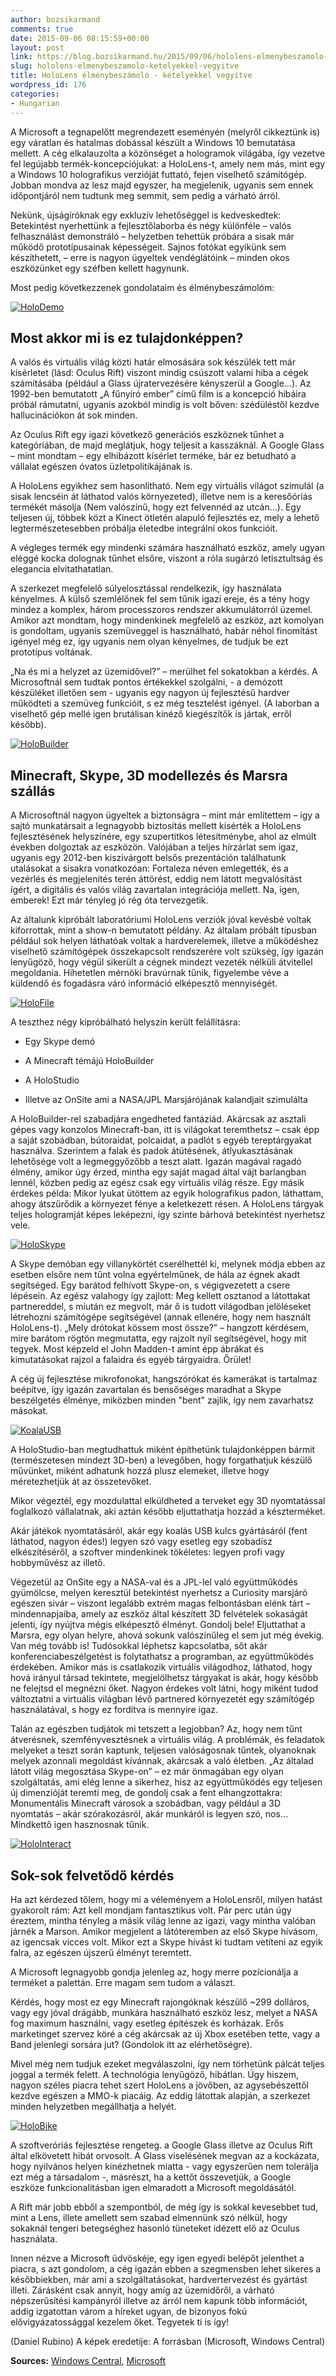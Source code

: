 ```yaml
---
author: bozsikarmand
comments: true
date: 2015-09-06 08:15:59+00:00
layout: post
link: https://blog.bozsikarmand.hu/2015/09/06/hololens-elmenybeszamolo-ketelyekkel-vegyitve/
slug: hololens-elmenybeszamolo-ketelyekkel-vegyitve
title: HoloLens élménybeszámoló - kételyekkel vegyítve
wordpress_id: 176
categories:
- Hungarian
---
```


A Microsoft a tegnapelőtt megrendezett eseményén (melyről cikkeztünk is) egy váratlan és hatalmas dobással készült a Windows 10 bemutatása mellett. A cég elkalauzolta a közönséget a hologramok világába, így vezetve fel legújabb termék-koncepciójukat: a HoloLens-t, amely nem más, mint egy a Windows 10 holografikus verzióját futtató, fejen viselhető számítógép. Jobban mondva az lesz majd egyszer, ha megjelenik, ugyanis sem ennek időpontjáról nem tudtunk meg semmit, sem pedig a várható árról.

Nekünk, újságíróknak egy exkluzív lehetőséggel is kedveskedtek: Betekintést nyerhettünk a fejlesztőlaborba és négy különféle – valós felhasználást demonstráló – helyzetben tehettük próbára a sisak már működő prototípusainak képességeit. Sajnos fotókat egyikünk sem készíthetett, – erre is nagyon ügyeltek vendéglátóink – minden okos eszközünket egy széfben kellett hagynunk.

Most pedig következzenek gondolataim és élménybeszámolóm:

[![HoloDemo](https://armands.blog/images/HoloDemo.png)](https://armands.blog/images/HoloDemo.png)


## Most akkor mi is ez tulajdonképpen?


A valós és virtuális világ közti határ elmosására sok készülék tett már kísérletet (lásd: Oculus Rift) viszont mindig csúszott valami hiba a cégek számításába (például a Glass újratervezésére kényszerül a Google...). Az 1992-ben bemutatott „A fűnyíró ember” című film is a koncepció hibáira próbál rámutatni, ugyanis azokból mindig is volt bőven: szédüléstől kezdve hallucinációkon át sok minden.

Az Oculus Rift egy igazi következő generációs eszköznek tűnhet a kategóriában, de majd meglátjuk, hogy teljesít a kasszáknál. A Google Glass – mint mondtam – egy elhibázott kísérlet terméke, bár ez betudható a vállalat egészen óvatos üzletpolitikájának is.

A HoloLens egyikhez sem hasonlítható. Nem egy virtuális világot szimulál (a sisak lencséin át láthatod valós környezeted), illetve nem is a keresőóriás termékét másolja (Nem valószínű, hogy ezt felvennéd az utcán…). Egy teljesen új, többek közt a Kinect ötletén alapuló fejlesztés ez, mely a lehető legtermészetesebben próbálja életedbe integrálni okos funkcióit.

A végleges termék egy mindenki számára használható eszköz, amely ugyan eléggé kocka dolognak tűnhet elsőre, viszont a róla sugárzó letisztultság és elegancia elvitathatatlan.

A szerkezet megfelelő súlyelosztással rendelkezik, így használata kényelmes. A külső szemlélőnek fel sem tűnik igazi ereje, és a tény hogy mindez a komplex, három processzoros rendszer akkumulátorról üzemel. Amikor azt mondtam, hogy mindenkinek megfelelő az eszköz, azt komolyan is gondoltam, ugyanis szemüveggel is használható, habár néhol finomítást igényel még ez, így ugyanis nem olyan kényelmes, de tudjuk be ezt prototípus voltának.

„Na és mi a helyzet az üzemidővel?” – merülhet fel sokatokban a kérdés. A Microsoftnál sem tudtak pontos értékekkel szolgálni, - a demózott készüléket illetően sem - ugyanis egy nagyon új fejlesztésű hardver működteti a szemüveg funkcióit, s ez még tesztelést igényel. (A laborban a viselhető gép mellé igen brutálisan kinéző kiegészítők is jártak, erről később).

[![HoloBuilder](https://armands.blog/images/HoloBuilder.png)](https://armands.blog/images/HoloBuilder.png)


## Minecraft, Skype, 3D modellezés és Marsra szállás


A Microsoftnál nagyon ügyeltek a biztonságra – mint már említettem – így a sajtó munkatársait a legnagyobb biztosítás mellett kisérték a HoloLens fejlesztésének helyszínére, egy szupertitkos létesítménybe, ahol az elmúlt években dolgoztak az eszközön. Valójában a teljes hírzárlat sem igaz, ugyanis egy 2012-ben kiszivárgott belsős prezentáción találhatunk utalásokat a sisakra vonatkozóan: Fortaleza néven emlegették, és a vezérlés és megjelenítés terén áttörést, eddig nem látott megvalósítást ígért, a digitális és valós világ zavartalan integrációja mellett. Na, igen, emberek! Ezt már tényleg jó rég óta tervezgetik.

Az általunk kipróbált laboratóriumi HoloLens verziók jóval kevésbé voltak kiforrottak, mint a show-n bemutatott példány. Az általam próbált típusban például sok helyen láthatóak voltak a hardverelemek, illetve a működéshez viselhető számítógépek összekapcsolt rendszerére volt szükség, így igazán lenyűgöző, hogy végül sikerült a cégnek mindezt vezeték nélküli átvitellel megoldania. Hihetetlen mérnöki bravúrnak tűnik, figyelembe véve a küldendő és fogadásra váró információ elképesztő mennyiségét.

[![HoloFile](https://armands.blog/images/HoloFile.png)](https://armands.blog/images/HoloFile.png)

A teszthez négy kipróbálható helyszín került felállításra:



	
  * Egy Skype demó

	
  * A Minecraft témájú HoloBuilder

	
  * A HoloStudio

	
  * Illetve az OnSite ami a NASA/JPL Marsjárójának kalandjait szimulálta


A HoloBuilder-rel szabadjára engedheted fantáziád. Akárcsak az asztali gépes vagy konzolos Minecraft-ban, itt is világokat teremthetsz – csak épp a saját szobádban, bútoraidat, polcaidat, a padlót s egyéb tereptárgyakat használva. Szerintem a falak és padok átütésének, átlyukasztásának lehetősége volt a legmeggyőzőbb a teszt alatt. Igazán magával ragadó élmény, amikor úgy érzed, mintha egy saját magad által vájt barlangban lennél, közben pedig az egész csak egy virtuális világ része. Egy másik érdekes példa: Mikor lyukat ütöttem az egyik holografikus padon, láthattam, ahogy átszűrődik a környezet fénye a keletkezett résen. A HoloLens tárgyak teljes hologramját képes leképezni, így szinte bárhová betekintést nyerhetsz vele.

[![HoloSkype](https://armands.blog/images/HoloSkype.png)](https://armands.blog/images/HoloSkype.png)

A Skype demóban egy villanykörtét cserélhettél ki, melynek módja ebben az esetben elsőre nem tűnt volna egyértelműnek, de hála az égnek akadt segítséged. Egy barátod felhívott Skype-on, s végigvezetett a csere lépésein. Az egész valahogy így zajlott: Meg kellett osztanod a látottakat partnereddel, s miután ez megvolt, már ő is tudott világodban jelöléseket létrehozni számítógépe segítségével (annak ellenére, hogy nem használt HoloLens-t). „Mely drótokat kössem most össze?” – hangzott kérdésem, mire barátom rögtön megmutatta, egy rajzolt nyíl segítségével, hogy mit tegyek. Most képzeld el John Madden-t amint épp ábrákat és kimutatásokat rajzol a falaidra és egyéb tárgyaidra. Őrület!

A cég új fejlesztése mikrofonokat, hangszórókat és kamerákat is tartalmaz beépítve, így igazán zavartalan és bensőséges maradhat a Skype beszélgetés élménye, miközben minden "bent" zajlik, így nem zavarhatsz másokat.

[![KoalaUSB](https://armands.blog/images/KoalaUSB.png)](https://armands.blog/images/KoalaUSB.png)

A HoloStudio-ban megtudhattuk miként építhetünk tulajdonképpen bármit (természetesen mindezt 3D-ben) a levegőben, hogy forgathatjuk készülő művünket, miként adhatunk hozzá plusz elemeket, illetve hogy méretezhetjük át az összetevőket.

Mikor végeztél, egy mozdulattal elküldheted a terveket egy 3D nyomtatással foglalkozó vállalatnak, aki aztán később eljuttathatja hozzád a készterméket.

Akár játékok nyomtatásáról, akár egy koalás USB kulcs gyártásáról (fent láthatod, nagyon édes!) legyen szó vagy esetleg egy szobadísz elkészítéséről, a szoftver mindenkinek tökéletes: legyen profi vagy hobbyművész az illető.

Végezetül az OnSite egy a NASA-val és a JPL-lel való együttműködés gyümölcse, melyen keresztül betekintést nyerhetsz a Curiosity marsjáró egészen sivár – viszont legalább extrém magas felbontásban elénk tárt – mindennapjaiba, amely az eszköz által készített 3D felvételek sokaságát jelenti, így nyújtva mégis elképesztő élményt. Gondolj bele! Eljuttathat a Marsra, egy olyan helyre, ahová sokunk valószínűleg el sem jut még évekig. Van még tovább is! Tudósokkal léphetsz kapcsolatba, sőt akár konferenciabeszélgetést is folytathatsz a programban, az együttműködés érdekében. Amikor más is csatlakozik virtuális világodhoz, láthatod, hogy hová irányul társad tekintete, megjelölhetsz tárgyakat is akár, hogy később ne felejtsd el megnézni őket. Nagyon érdekes volt látni, hogy miként tudod változtatni a virtuális világban lévő partnered környezetét egy számítógép használatával, s hogy ez fordítva is mennyire igaz.

Talán az egészben tudjátok mi tetszett a legjobban? Az, hogy nem tűnt átverésnek, szemfényvesztésnek a virtuális világ. A problémák, és feladatok melyeket a teszt során kaptunk, teljesen valóságosnak tűntek, olyanoknak melyek azonnali megoldást kívánnak, akárcsak a való életben. „Az általad látott világ megosztása Skype-on” – ez már önmagában egy olyan szolgáltatás, ami elég lenne a sikerhez, hisz az együttműködés egy teljesen új dimenzióját teremti meg, de gondolj csak a fent elhangzottakra: Monumentális Minecraft városok a szobádban, vagy például a 3D nyomtatás – akár szórakozásról, akár munkáról is legyen szó, nos… Mindkettő igen hasznosnak tűnik.

[![HoloInteract](https://armands.blog/images/HoloInteract.png)](https://armands.blog/images/HoloInteract.png)


## Sok-sok felvetődő kérdés


Ha azt kérdezed tőlem, hogy mi a véleményem a HoloLensről, milyen hatást gyakorolt rám: Azt kell mondjam fantasztikus volt. Pár perc után úgy éreztem, mintha tényleg a másik világ lenne az igazi, vagy mintha valóban járnék a Marson. Amikor megjelent a látóteremben az első Skype hívásom, az igencsak vicces volt. Mikor ezt a Skype hívást ki tudtam vetíteni az egyik falra, az egészen újszerű élményt teremtett.

A Microsoft legnagyobb gondja jelenleg az, hogy merre pozícionálja a terméket a palettán. Erre magam sem tudom a választ.

Kérdés, hogy most ez egy Minecraft rajongóknak készülő ~299 dolláros, vagy egy jóval drágább, munkára használható eszköz lesz, melyet a NASA fog maximum használni, vagy esetleg építészek és korházak. Erős marketinget szervez köré a cég akárcsak az új Xbox esetében tette, vagy a Band jelenlegi sorsára jut? (Gondolok itt az elérhetőségre).

Mivel még nem tudjuk ezeket megválaszolni, így nem törhetünk pálcát teljes joggal a termék felett. A technológia lenyűgöző, hibátlan. Úgy hiszem, nagyon széles piacra tehet szert HoloLens a jövőben, az agysebészettől kezdve egészen a MMO-k piacáig. Az eddig látottak alapján, a szerkezet minden helyzetben megállhatja a helyét.

[![HoloBike](https://armands.blog/images/HoloBike.png)](https://armands.blog/images/HoloBike.png)

A szoftveróriás fejlesztése rengeteg. a Google Glass illetve az Oculus Rift által elkövetett hibát orvosolt. A Glass viselésének megvan az a kockázata, hogy nyilvános helyen kinézhetnek miatta - vagy egyszerűen nem tolerálja ezt még a társadalom -, másrészt, ha a kettőt összevetjük, a Google eszköze funkcionalitásban igen elmaradott a Microsoft megoldásától.

A Rift már jobb ebből a szempontból, de még így is sokkal kevesebbet tud, mint a Lens, illete amellett sem szabad elmennünk szó nélkül, hogy sokaknál tengeri betegséghez hasonló tüneteket idézett elő az Oculus használata.

Innen nézve a Microsoft üdvöskéje, egy igen egyedi belépőt jelenthet a piacra, s azt gondolom, a cég igazán ebben a szegmensben lehet sikeres a későbbiekben, már ami a szolgáltatásokat, hardvertervezést és gyártást illeti. Zárásként csak annyit, hogy amíg az üzemidőről, a várható népszerűsítési kampányról illetve az árról nem kapunk több információt, addig izgatottan várom a híreket ugyan, de bizonyos fokú elővigyázatossággal kezelem őket. Tegyetek ti is így!

(Daniel Rubino)
A képek eredetije: A forrásban (Microsoft, Windows Central)

__Sources:__ [Windows Central](http://www.windowscentral.com/i-tried-microsofts-hololens), [Microsoft](http://www.microsoft.com/microsoft-hololens/en-us)